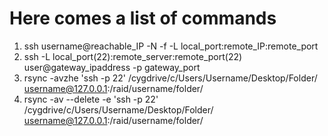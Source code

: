 # Here comes a list of commands

1. ssh username@reachable_IP -N -f -L local_port:remote_IP:remote_port
2. ssh -L local_port(22):remote_server:remote_port(22) user@gateway_ipaddress  -p gateway_port
3. rsync -avzhe  'ssh -p 22' /cygdrive/c/Users/Username/Desktop/Folder/ username@127.0.0.1:/raid/username/folder/ 
4. rsync -av --delete -e 'ssh -p 22' /cygdrive/c/Users/Username/Desktop/Folder/ username@127.0.0.1:/raid/username/folder/

